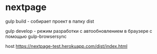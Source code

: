 # nextpage

gulp build - собирает проект в папку dist

gulp develop - режим разработки с автообновлением в браузере с помощью gulp-browsersync


host
https://nextpage-test.herokuapp.com/dist/index.html
